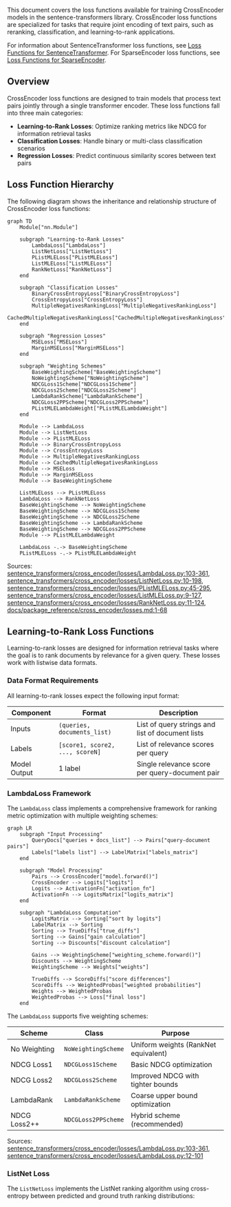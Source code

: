This document covers the loss functions available for training CrossEncoder models in the sentence-transformers library. CrossEncoder loss functions are specialized for tasks that require joint encoding of text pairs, such as reranking, classification, and learning-to-rank applications.

For information about SentenceTransformer loss functions, see [Loss Functions for SentenceTransformer](#3.4). For SparseEncoder loss functions, see [Loss Functions for SparseEncoder](#3.5).

## Overview

CrossEncoder loss functions are designed to train models that process text pairs jointly through a single transformer encoder. These loss functions fall into three main categories:

- **Learning-to-Rank Losses**: Optimize ranking metrics like NDCG for information retrieval tasks
- **Classification Losses**: Handle binary or multi-class classification scenarios  
- **Regression Losses**: Predict continuous similarity scores between text pairs

## Loss Function Hierarchy

The following diagram shows the inheritance and relationship structure of CrossEncoder loss functions:

```mermaid
graph TD
    Module["nn.Module"]
    
    subgraph "Learning-to-Rank Losses"
        LambdaLoss["LambdaLoss"]
        ListNetLoss["ListNetLoss"] 
        PListMLELoss["PListMLELoss"]
        ListMLELoss["ListMLELoss"]
        RankNetLoss["RankNetLoss"]
    end
    
    subgraph "Classification Losses"
        BinaryCrossEntropyLoss["BinaryCrossEntropyLoss"]
        CrossEntropyLoss["CrossEntropyLoss"]
        MultipleNegativesRankingLoss["MultipleNegativesRankingLoss"]
        CachedMultipleNegativesRankingLoss["CachedMultipleNegativesRankingLoss"]
    end
    
    subgraph "Regression Losses"
        MSELoss["MSELoss"]
        MarginMSELoss["MarginMSELoss"]
    end
    
    subgraph "Weighting Schemes"
        BaseWeightingScheme["BaseWeightingScheme"]
        NoWeightingScheme["NoWeightingScheme"]
        NDCGLoss1Scheme["NDCGLoss1Scheme"]
        NDCGLoss2Scheme["NDCGLoss2Scheme"]
        LambdaRankScheme["LambdaRankScheme"]
        NDCGLoss2PPScheme["NDCGLoss2PPScheme"]
        PListMLELambdaWeight["PListMLELambdaWeight"]
    end
    
    Module --> LambdaLoss
    Module --> ListNetLoss
    Module --> PListMLELoss
    Module --> BinaryCrossEntropyLoss
    Module --> CrossEntropyLoss
    Module --> MultipleNegativesRankingLoss
    Module --> CachedMultipleNegativesRankingLoss
    Module --> MSELoss
    Module --> MarginMSELoss
    Module --> BaseWeightingScheme
    
    ListMLELoss --> PListMLELoss
    LambdaLoss --> RankNetLoss
    BaseWeightingScheme --> NoWeightingScheme
    BaseWeightingScheme --> NDCGLoss1Scheme
    BaseWeightingScheme --> NDCGLoss2Scheme
    BaseWeightingScheme --> LambdaRankScheme
    BaseWeightingScheme --> NDCGLoss2PPScheme
    Module --> PListMLELambdaWeight
    
    LambdaLoss -.-> BaseWeightingScheme
    PListMLELoss -.-> PListMLELambdaWeight
```

Sources: [sentence_transformers/cross_encoder/losses/LambdaLoss.py:103-361](), [sentence_transformers/cross_encoder/losses/ListNetLoss.py:10-198](), [sentence_transformers/cross_encoder/losses/PListMLELoss.py:45-295](), [sentence_transformers/cross_encoder/losses/ListMLELoss.py:9-127](), [sentence_transformers/cross_encoder/losses/RankNetLoss.py:11-124](), [docs/package_reference/cross_encoder/losses.md:1-68]()

## Learning-to-Rank Loss Functions

Learning-to-rank losses are designed for information retrieval tasks where the goal is to rank documents by relevance for a given query. These losses work with listwise data formats.

### Data Format Requirements

All learning-to-rank losses expect the following input format:

| Component | Format | Description |
|-----------|--------|-------------|
| Inputs | `(queries, documents_list)` | List of query strings and list of document lists |
| Labels | `[score1, score2, ..., scoreN]` | List of relevance scores per query |
| Model Output | 1 label | Single relevance score per query-document pair |

### LambdaLoss Framework

The `LambdaLoss` class implements a comprehensive framework for ranking metric optimization with multiple weighting schemes:

```mermaid
graph LR
    subgraph "Input Processing"
        QueryDocs["queries + docs_list"] --> Pairs["query-document pairs"]
        Labels["labels list"] --> LabelMatrix["labels_matrix"]
    end
    
    subgraph "Model Processing"
        Pairs --> CrossEncoder["model.forward()"]
        CrossEncoder --> Logits["logits"]
        Logits --> ActivationFn["activation_fn"]
        ActivationFn --> LogitsMatrix["logits_matrix"]
    end
    
    subgraph "LambdaLoss Computation"
        LogitsMatrix --> Sorting["sort by logits"]
        LabelMatrix --> Sorting
        Sorting --> TrueDiffs["true_diffs"]
        Sorting --> Gains["gain calculation"]
        Sorting --> Discounts["discount calculation"]
        
        Gains --> WeightingScheme["weighting_scheme.forward()"]
        Discounts --> WeightingScheme
        WeightingScheme --> Weights["weights"]
        
        TrueDiffs --> ScoreDiffs["score differences"]
        ScoreDiffs --> WeightedProbas["weighted probabilities"]
        Weights --> WeightedProbas
        WeightedProbas --> Loss["final loss"]
    end
```

The `LambdaLoss` supports five weighting schemes:

| Scheme | Class | Purpose |
|--------|-------|---------|
| No Weighting | `NoWeightingScheme` | Uniform weights (RankNet equivalent) |
| NDCG Loss1 | `NDCGLoss1Scheme` | Basic NDCG optimization |
| NDCG Loss2 | `NDCGLoss2Scheme` | Improved NDCG with tighter bounds |
| LambdaRank | `LambdaRankScheme` | Coarse upper bound optimization |
| NDCG Loss2++ | `NDCGLoss2PPScheme` | Hybrid scheme (recommended) |

Sources: [sentence_transformers/cross_encoder/losses/LambdaLoss.py:103-361](), [sentence_transformers/cross_encoder/losses/LambdaLoss.py:12-101]()

### ListNet Loss

The `ListNetLoss` implements the ListNet ranking algorithm using cross-entropy between predicted and ground truth ranking distributions:

```python